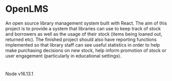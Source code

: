 # OpenLMS

An open source library management system built with React. The aim of this project is to provide a system that libraries can use to keep track of stock and borrowers as well as the usage of their stock (items being loaned out, returned etc). The finished project should also have reporting functions implemented so that library staff can see useful statistics in order to help make purchasing decisions on new stock, help inform promotion of stock or user engagement (particularly in educational settings).

#

Node v16.13.1
